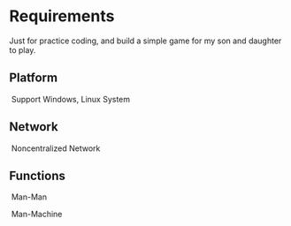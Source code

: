 # Requirements

Just for practice coding, and build a simple game for my son and daughter to play.

## Platform

​     Support Windows, Linux System

## Network

​    Noncentralized Network

## Functions

​    Man-Man

​    Man-Machine